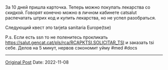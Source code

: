 За 10 дней пришла карточка. Теперь можно покупать лекарства со скидкой. Говорят конечно можно в личном кабинете catsalut распечатать штрих код и купить лекарства, но не успел разобраться. 

Следующий квест это tarjeta sanitaria Europe(tse)

P.s. Если есть ssn то не поленитесь прокликать  https://salut.gencat.cat/pls/rca/RCAPKTSI.SOLICITAR_TSI  и заказать tsi себе. Делов на 5 минут, нервов сэкономит уйму #med #docs

---
[Original Post](https://t.me/lev2tarragona/569)
Date: 2022-11-08
